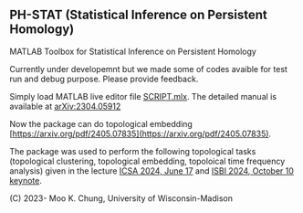 ## PH-STAT (Statistical Inference on Persistent Homology)

MATLAB Toolbox for Statistical Inference on Persistent Homology

Currently under developemnt but we made some of codes avaible for test run and debug purpose. Please provide feedback. 

Simply load MATLAB live editor file [SCRIPT.mlx](https://github.com/laplcebeltrami/PH-STAT/blob/main/SCRIPT.mlx). The detailed manual is available at [arXiv:2304.05912](http://arxiv.org/abs/2304.05912) 


Now the package can do topological embedding 
[https://arxiv.org/pdf/2405.07835](https://arxiv.org/pdf/2405.07835).

The package was used to perform the following topological tasks (topological clustering, topological embedding, topoloical time frequency analysis) given in the lecture
[ICSA 2024, June 17](https://github.com/laplcebeltrami/PH-STAT/blob/main/2024.06.17.ICSA.pdf) and [ISBI 2024, October 10 keynote](https://github.com/laplcebeltrami/PH-STAT/blob/main/2024.10.10.MICCAI.pdf).



(C) 2023- Moo K. Chung, University of Wisconsin-Madison


